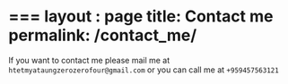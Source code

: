 ===
layout : page
title: Contact me
permalink: /contact_me/
===
If you want to contact me please mail me at ```htetmyataungzerozerofour@gmail.com```
or you can call me at ```+959457563121```
